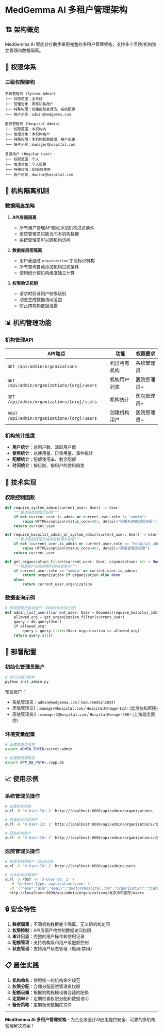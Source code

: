 # MedGemma AI 多租户管理架构

## 🏗️ 架构概览

MedGemma AI 智能诊疗助手采用完整的多租户管理架构，支持多个医院/机构独立管理和数据隔离。

## 🔐 权限体系

### 三级权限架构

```
系统管理员 (System Admin)
├── 权限范围：全系统
├── 管理对象：所有机构用户
├── 特殊权限：创建医院管理员、系统配置
└── 账户示例：admin@medgemma.com

医院管理员 (Hospital Admin)
├── 权限范围：本机构内
├── 管理对象：本机构用户
├── 特殊权限：本机构配额管理、用户创建
└── 账户示例：manager@hospital.com

普通用户 (Regular User)
├── 权限范围：个人
├── 管理对象：个人设置
├── 特殊权限：AI服务使用
└── 账户示例：doctor@hospital.com
```

## 🏥 机构隔离机制

### 数据隔离策略

1. **API层面隔离**
   - 所有用户管理API自动添加机构过滤条件
   - 医院管理员只能访问本机构数据
   - 系统管理员可以跨机构访问

2. **数据库层面隔离**
   - 用户表通过 `organization` 字段标识机构
   - 所有查询自动添加机构过滤条件
   - 使用统计按机构维度独立计算

3. **权限验证机制**
   - 请求时验证用户权限级别
   - 动态生成数据访问范围
   - 防止跨机构数据泄露

## 📊 机构管理功能

### 机构管理API

| API端点 | 功能 | 权限要求 |
|---------|------|----------|
| `GET /api/admin/organizations` | 列出所有机构 | 系统管理员 |
| `GET /api/admin/organizations/{org}/users` | 机构用户列表 | 医院管理员+ |
| `GET /api/admin/organizations/{org}/stats` | 机构统计 | 医院管理员+ |
| `POST /api/admin/organizations/{org}/users` | 创建机构用户 | 医院管理员+ |

### 机构统计维度

- **用户统计**：总用户数、活跃用户数
- **使用统计**：总使用量、日使用量、事件统计
- **配额统计**：配额使用率、剩余配额
- **时间统计**：按日期、按用户的使用趋势

## 🔧 技术实现

### 权限控制函数

```python
def require_system_admin(current_user: User) -> User:
    """要求系统管理员权限"""
    if not current_user.is_admin or current_user.role != "admin":
        raise HTTPException(status_code=403, detail="需要系统管理员权限")
    return current_user

def require_hospital_admin_or_system_admin(current_user: User) -> User:
    """要求医院管理员或系统管理员权限"""
    if not (current_user.is_admin or current_user.role == "hospital_admin"):
        raise HTTPException(status_code=403, detail="需要管理员权限")
    return current_user

def get_organization_filter(current_user: User, organization: str = None) -> str:
    """根据用户权限获取机构过滤条件"""
    if current_user.role == "admin" or current_user.is_admin:
        return organization if organization else None
    else:
        return current_user.organization
```

### 数据查询示例

```python
# 医院管理员查询用户（自动添加机构过滤）
def admin_list_users(current_user: User = Depends(require_hospital_admin_or_system_admin)):
    allowed_org = get_organization_filter(current_user)
    query = db.query(User)
    if allowed_org:
        query = query.filter(User.organization == allowed_org)
    return query.all()
```

## 🚀 部署配置

### 初始化管理员账户

```bash
# 运行初始化脚本
python init_admin.py
```

预设账户：
- 系统管理员：`admin@medgemma.com` / `SecureAdmin2024!`
- 医院管理员1：`manager@hospital.com` / `HospitalManager123!` (北京协和医院)
- 医院管理员2：`manager2@hospital.com` / `HospitalManager456!` (上海瑞金医院)

### 环境变量配置

```bash
# 设置管理员令牌
export ADMIN_TOKEN=secret-admin

# 设置数据库路径
export APP_DB_PATH=./app.db
```

## 📈 使用示例

### 系统管理员操作

```bash
# 查看所有机构
curl -H 'X-User-Id: 1' http://localhost:8000/api/admin/organizations

# 查看指定机构用户
curl -H 'X-User-Id: 1' http://localhost:8000/api/admin/organizations/北京协和医院/users

# 获取机构统计
curl -H 'X-User-Id: 1' http://localhost:8000/api/admin/organizations/北京协和医院/stats
```

### 医院管理员操作

```bash
# 查看本机构用户（自动过滤）
curl -H 'X-User-Id: 2' http://localhost:8000/api/admin/users

# 为本机构创建用户
curl -X POST -H 'X-User-Id: 2' \
  -H 'Content-Type: application/json' \
  -d '{"name":"医生","email":"doctor@hospital.com","organization":"北京协和医院","password":"123456"}' \
  http://localhost:8000/api/admin/organizations/北京协和医院/users
```

## 🔒 安全特性

1. **数据隔离**：不同机构数据完全隔离，无法跨机构访问
2. **权限控制**：API层面严格控制数据访问权限
3. **审计日志**：完整的用户操作和使用记录
4. **配额管理**：支持机构级和用户级配额控制
5. **状态管理**：支持用户状态管理（启用/禁用）

## 📋 最佳实践

1. **机构命名**：使用统一的机构命名规范
2. **权限分配**：合理分配医院管理员权限
3. **配额设置**：根据机构规模设置合适的配额
4. **定期审计**：定期检查权限分配和数据访问
5. **备份策略**：定期备份数据库文件

---

**MedGemma AI 多租户管理架构** - 为企业级医疗AI应用提供安全、可靠的多机构管理解决方案！
